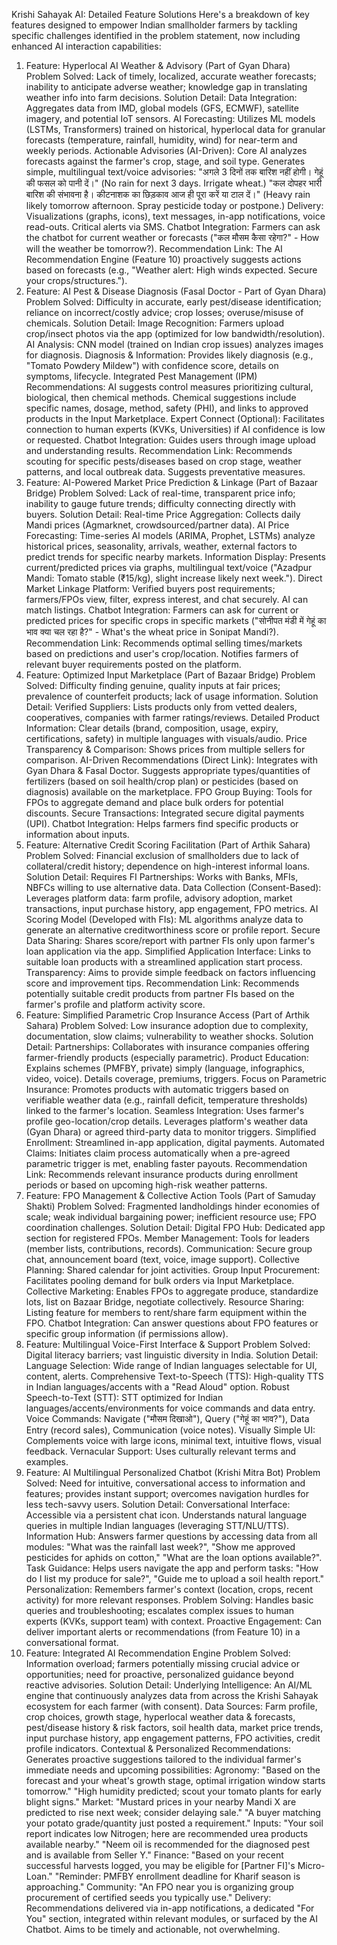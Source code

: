 Krishi Sahayak AI: Detailed Feature Solutions
Here's a breakdown of key features designed to empower Indian smallholder farmers by tackling specific challenges identified in the problem statement, now including enhanced AI interaction capabilities:
1. Feature: Hyperlocal AI Weather & Advisory (Part of Gyan Dhara)
Problem Solved: Lack of timely, localized, accurate weather forecasts; inability to anticipate adverse weather; knowledge gap in translating weather info into farm decisions.
Solution Detail:
Data Integration: Aggregates data from IMD, global models (GFS, ECMWF), satellite imagery, and potential IoT sensors.
AI Forecasting: Utilizes ML models (LSTMs, Transformers) trained on historical, hyperlocal data for granular forecasts (temperature, rainfall, humidity, wind) for near-term and weekly periods.
Actionable Advisories (AI-Driven): Core AI analyzes forecasts against the farmer's crop, stage, and soil type. Generates simple, multilingual text/voice advisories: "अगले 3 दिनों तक बारिश नहीं होगी। गेहूं की फसल को पानी दें।" (No rain for next 3 days. Irrigate wheat.) "कल दोपहर भारी बारिश की संभावना है। कीटनाशक का छिड़काव आज ही पूरा करें या टाल दें।" (Heavy rain likely tomorrow afternoon. Spray pesticide today or postpone.)
Delivery: Visualizations (graphs, icons), text messages, in-app notifications, voice read-outs. Critical alerts via SMS.
Chatbot Integration: Farmers can ask the chatbot for current weather or forecasts ("कल मौसम कैसा रहेगा?" - How will the weather be tomorrow?).
Recommendation Link: The AI Recommendation Engine (Feature 10) proactively suggests actions based on forecasts (e.g., "Weather alert: High winds expected. Secure your crops/structures.").
2. Feature: AI Pest & Disease Diagnosis (Fasal Doctor - Part of Gyan Dhara)
Problem Solved: Difficulty in accurate, early pest/disease identification; reliance on incorrect/costly advice; crop losses; overuse/misuse of chemicals.
Solution Detail:
Image Recognition: Farmers upload crop/insect photos via the app (optimized for low bandwidth/resolution).
AI Analysis: CNN model (trained on Indian crop issues) analyzes images for diagnosis.
Diagnosis & Information: Provides likely diagnosis (e.g., "Tomato Powdery Mildew") with confidence score, details on symptoms, lifecycle.
Integrated Pest Management (IPM) Recommendations: AI suggests control measures prioritizing cultural, biological, then chemical methods. Chemical suggestions include specific names, dosage, method, safety (PHI), and links to approved products in the Input Marketplace.
Expert Connect (Optional): Facilitates connection to human experts (KVKs, Universities) if AI confidence is low or requested.
Chatbot Integration: Guides users through image upload and understanding results.
Recommendation Link: Recommends scouting for specific pests/diseases based on crop stage, weather patterns, and local outbreak data. Suggests preventative measures.
3. Feature: AI-Powered Market Price Prediction & Linkage (Part of Bazaar Bridge)
Problem Solved: Lack of real-time, transparent price info; inability to gauge future trends; difficulty connecting directly with buyers.
Solution Detail:
Real-time Price Aggregation: Collects daily Mandi prices (Agmarknet, crowdsourced/partner data).
AI Price Forecasting: Time-series AI models (ARIMA, Prophet, LSTMs) analyze historical prices, seasonality, arrivals, weather, external factors to predict trends for specific nearby markets.
Information Display: Presents current/predicted prices via graphs, multilingual text/voice ("Azadpur Mandi: Tomato stable (₹15/kg), slight increase likely next week.").
Direct Market Linkage Platform: Verified buyers post requirements; farmers/FPOs view, filter, express interest, and chat securely. AI can match listings.
Chatbot Integration: Farmers can ask for current or predicted prices for specific crops in specific markets ("सोनीपत मंडी में गेहूं का भाव क्या चल रहा है?" - What's the wheat price in Sonipat Mandi?).
Recommendation Link: Recommends optimal selling times/markets based on predictions and user's crop/location. Notifies farmers of relevant buyer requirements posted on the platform.
4. Feature: Optimized Input Marketplace (Part of Bazaar Bridge)
Problem Solved: Difficulty finding genuine, quality inputs at fair prices; prevalence of counterfeit products; lack of usage information.
Solution Detail:
Verified Suppliers: Lists products only from vetted dealers, cooperatives, companies with farmer ratings/reviews.
Detailed Product Information: Clear details (brand, composition, usage, expiry, certifications, safety) in multiple languages with visuals/audio.
Price Transparency & Comparison: Shows prices from multiple sellers for comparison.
AI-Driven Recommendations (Direct Link): Integrates with Gyan Dhara & Fasal Doctor. Suggests appropriate types/quantities of fertilizers (based on soil health/crop plan) or pesticides (based on diagnosis) available on the marketplace.
FPO Group Buying: Tools for FPOs to aggregate demand and place bulk orders for potential discounts.
Secure Transactions: Integrated secure digital payments (UPI).
Chatbot Integration: Helps farmers find specific products or information about inputs.
5. Feature: Alternative Credit Scoring Facilitation (Part of Arthik Sahara)
Problem Solved: Financial exclusion of smallholders due to lack of collateral/credit history; dependence on high-interest informal loans.
Solution Detail:
Requires FI Partnerships: Works with Banks, MFIs, NBFCs willing to use alternative data.
Data Collection (Consent-Based): Leverages platform data: farm profile, advisory adoption, market transactions, input purchase history, app engagement, FPO metrics.
AI Scoring Model (Developed with FIs): ML algorithms analyze data to generate an alternative creditworthiness score or profile report.
Secure Data Sharing: Shares score/report with partner FIs only upon farmer's loan application via the app.
Simplified Application Interface: Links to suitable loan products with a streamlined application start process.
Transparency: Aims to provide simple feedback on factors influencing score and improvement tips.
Recommendation Link: Recommends potentially suitable credit products from partner FIs based on the farmer's profile and platform activity score.
6. Feature: Simplified Parametric Crop Insurance Access (Part of Arthik Sahara)
Problem Solved: Low insurance adoption due to complexity, documentation, slow claims; vulnerability to weather shocks.
Solution Detail:
Partnerships: Collaborates with insurance companies offering farmer-friendly products (especially parametric).
Product Education: Explains schemes (PMFBY, private) simply (language, infographics, video, voice). Details coverage, premiums, triggers.
Focus on Parametric Insurance: Promotes products with automatic triggers based on verifiable weather data (e.g., rainfall deficit, temperature thresholds) linked to the farmer's location.
Seamless Integration: Uses farmer's profile geo-location/crop details. Leverages platform's weather data (Gyan Dhara) or agreed third-party data to monitor triggers.
Simplified Enrollment: Streamlined in-app application, digital payments.
Automated Claims: Initiates claim process automatically when a pre-agreed parametric trigger is met, enabling faster payouts.
Recommendation Link: Recommends relevant insurance products during enrollment periods or based on upcoming high-risk weather patterns.
7. Feature: FPO Management & Collective Action Tools (Part of Samuday Shakti)
Problem Solved: Fragmented landholdings hinder economies of scale; weak individual bargaining power; inefficient resource use; FPO coordination challenges.
Solution Detail:
Digital FPO Hub: Dedicated app section for registered FPOs.
Member Management: Tools for leaders (member lists, contributions, records).
Communication: Secure group chat, announcement board (text, voice, image support).
Collective Planning: Shared calendar for joint activities.
Group Input Procurement: Facilitates pooling demand for bulk orders via Input Marketplace.
Collective Marketing: Enables FPOs to aggregate produce, standardize lots, list on Bazaar Bridge, negotiate collectively.
Resource Sharing: Listing feature for members to rent/share farm equipment within the FPO.
Chatbot Integration: Can answer questions about FPO features or specific group information (if permissions allow).
8. Feature: Multilingual Voice-First Interface & Support
Problem Solved: Digital literacy barriers; vast linguistic diversity in India.
Solution Detail:
Language Selection: Wide range of Indian languages selectable for UI, content, alerts.
Comprehensive Text-to-Speech (TTS): High-quality TTS in Indian languages/accents with a "Read Aloud" option.
Robust Speech-to-Text (STT): STT optimized for Indian languages/accents/environments for voice commands and data entry.
Voice Commands: Navigate ("मौसम दिखाओ"), Query ("गेहूं का भाव?"), Data Entry (record sales), Communication (voice notes).
Visually Simple UI: Complements voice with large icons, minimal text, intuitive flows, visual feedback.
Vernacular Support: Uses culturally relevant terms and examples.
9. Feature: AI Multilingual Personalized Chatbot (Krishi Mitra Bot)
Problem Solved: Need for intuitive, conversational access to information and features; provides instant support; overcomes navigation hurdles for less tech-savvy users.
Solution Detail:
Conversational Interface: Accessible via a persistent chat icon. Understands natural language queries in multiple Indian languages (leveraging STT/NLU/TTS).
Information Hub: Answers farmer questions by accessing data from all modules: "What was the rainfall last week?", "Show me approved pesticides for aphids on cotton," "What are the loan options available?".
Task Guidance: Helps users navigate the app and perform tasks: "How do I list my produce for sale?", "Guide me to upload a soil health report."
Personalization: Remembers farmer's context (location, crops, recent activity) for more relevant responses.
Problem Solving: Handles basic queries and troubleshooting; escalates complex issues to human experts (KVKs, support team) with context.
Proactive Engagement: Can deliver important alerts or recommendations (from Feature 10) in a conversational format.
10. Feature: Integrated AI Recommendation Engine
Problem Solved: Information overload; farmers potentially missing crucial advice or opportunities; need for proactive, personalized guidance beyond reactive advisories.
Solution Detail:
Underlying Intelligence: An AI/ML engine that continuously analyzes data from across the Krishi Sahayak ecosystem for each farmer (with consent).
Data Sources: Farm profile, crop choices, growth stage, hyperlocal weather data & forecasts, pest/disease history & risk factors, soil health data, market price trends, input purchase history, app engagement patterns, FPO activities, credit profile indicators.
Contextual & Personalized Recommendations: Generates proactive suggestions tailored to the individual farmer's immediate needs and upcoming possibilities:
Agronomy: "Based on the forecast and your wheat's growth stage, optimal irrigation window starts tomorrow." "High humidity predicted; scout your tomato plants for early blight signs."
Market: "Mustard prices in your nearby Mandi X are predicted to rise next week; consider delaying sale." "A buyer matching your potato grade/quantity just posted a requirement."
Inputs: "Your soil report indicates low Nitrogen; here are recommended urea products available nearby." "Neem oil is recommended for the diagnosed pest and is available from Seller Y."
Finance: "Based on your recent successful harvests logged, you may be eligible for [Partner FI]'s Micro-Loan." "Reminder: PMFBY enrollment deadline for Kharif season is approaching."
Community: "An FPO near you is organizing group procurement of certified seeds you typically use."
Delivery: Recommendations delivered via in-app notifications, a dedicated "For You" section, integrated within relevant modules, or surfaced by the AI Chatbot. Aims to be timely and actionable, not overwhelming.

